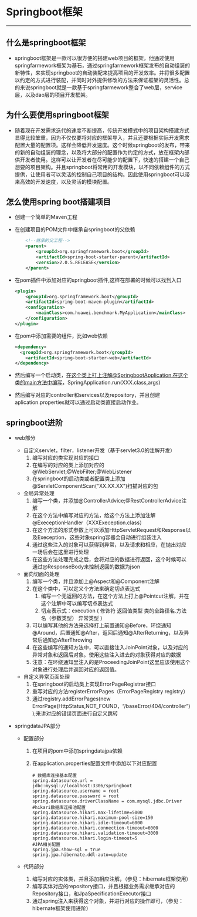 # Springboot框架

-------------

## 什么是springboot框架

* springboot框架是一款可以很方便的搭建web项目的框架，他通过使用springfarmework框架为基石，通过springfarmework框架发布的自动组装的新特性，来实现springboot的自动装配来提高项目的开发效率。并将很多配置以约定的方式进行装配，并同时对外提供修改的方法来保证框架的灵活性。总的来说springboot就是一款基于springfarmework整合了web层，service层，以及dao层的项目开发框架。

## 为什么要使用springboot框架

* 随着现在开发需求迭代的速度不断提高，传统开发模式中的项目架构搭建方式显得比较笨重，因为不仅仅要将对应的框架导入，并且还要根据实际开发需求配置大量的配置项。这样会降低开发速度。这个时候springboot的发布，带来的新的自动组装的理念，以及将大部分的配置作为约定的方式，放在框架内部供开发者使用。这样可以让开发者在尽可能少的配置下，快速的搭建一个自己想要的项目架构。并且springboot将常用的开发模块，以不同依赖组件的方式提供，让使用者可以灵活的控制自己项目的结构。因此使用springboot可以带来高效的开发速度，以及灵活的模块配置。

## 怎么使用spring boot搭建项目

* 创建一个简单的Maven工程

* 在创建项目的POM文件中继承自springboot的父依赖

  ```xml
      <!--继承的父工程-->
      <parent>
          <groupId>org.springframework.boot</groupId>
          <artifactId>spring-boot-starter-parent</artifactId>
          <version>2.0.5.RELEASE</version>
      </parent>
  ```

* 在pom插件中添加对应的springboot插件,这样在部署的时候可以找到入口

  ```xml
  <plugin>
      <groupId>org.springframework.boot</groupId>
      <artifactId>spring-boot-maven-plugin</artifactId>
      <configuration>
          <mainClass>com.huawei.benchmark.MyApplication</mainClass>
      </configuration>
  </plugin>
  ```

* 在pom中添加需要的组件，比如web依赖

  ```xml
  <dependency>
  	<groupId>org.springframework.boot</groupId>
      <artifactId>spring-boot-starter-web</artifactId>
  </dependency>
  ```

* 然后编写一个启动类，在这个类上打上注解@SpringbootApplication.在这个类的main方法中编写，SpringApplication.run(XXX.class,args)

* 然后编写对应的controller和services以及repository，并且创建aplication.properties就可以通过启动类直接启动作业。

## springboot进阶

* web部分
  * 自定义servlet，filter，listener开发（基于servlet3.0的注解开发）
    1. 编写对应的类实现对应的接口
    2. 在编写的对应的类上添加对应的@WebServlet;@WebFilter;@WebListener
    3. 在springboot的启动类或者配置类上添加@ServletComponentScan("XX.XX.XX")扫描对应的包
  * 全局异常处理 
    1. 编写一个类，并添加@ControllerAdvice;@RestControllerAdvice注解
    2. 在这个方法中编写对应的方法，给这个方法上添加注解@ExeceptionHandler（XXXExeception.class）
    3. 在这个方法的形式参数上可以添加HttpServletRequest和Response以及Exeception，这些对象spring容器会自动进行组装注入
    4. 通过这些注入的对象可以获得到异常，以及请求和相应，在抛出对应一场后会在这里进行处理
    5. 在这些方法处理完成之后，会将对应的数据进行返回，这个时候可以通过@ResponseBody来控制返回的数据为json
  * 面向切面的处理
    1. 编写一个类，并且添加上@Aspect和@Component注解
    2. 在这个类中，可以定义个方法来确定切点表达式
       1. 编写一个无返回的方法，在这个方法上打上@Pointcut注解，并在这个注解中可以编写切点表达式
       2. 切点表示式：execution ( 修饰符 返回值类型 类的全路径名.方法名（参数类型） 异常类型 )
    3. 可以编写其他的方法来选择打上前置通知@Before，环绕通知@Around，后置通知@After，返回后通知@AfterReturning，以及异常后通知@AfterThrowing
    4. 在这些编写的通知方法中，可以直接注入JoinPoint对象，以及对应的异常对象和返回后对象。使用这些注入进去的对象获得对应的数据
    5. 注意：在环绕通知里注入的是ProceedingJoinPoint这里应该使用这个对象进行处理后并返回对应的返回值。
  * 自定义异常页面处理
    1. 在springboot的启动类上实现ErrorPageRegistrar接口
    2. 重写对应的方法registerErrorPages（ErrorPageRegistry registry）
    3. 通过registry.addErrorPages(new ErrorPage(HttpStatus,NOT_FOUND，“/baseError/404/controller”));来讲对应的错误页面进行自定义跳转

* springdataJPA部分

  * 配置部分

    1. 在项目的pom中添加springdatajpa依赖

    2. 在application.properties配置文件中添加以下对应配置

       ```properties
       # 数据库连接基本配置
       spring.datasource.url = jdbc:mysql://localhost:3306/springboot
       spring.datasource.username = root
       spring.datasource.password = root
       spring.datasource.driverClassName = com.mysql.jdbc.Driver
       #hikari数据库连接池配置
       spring.datasource.hikari.max-lifetime=5000
       spring.datasource.hikari.maximum-pool-size=150
       spring.datasource.hikari.idle-timeout=6000
       spring.datasource.hikari.connection-timeout=6000
       spring.datasource.hikari.validation-timeout=3000
       spring.datasource.hikari.login-timeout=5
       #JPA相关配置
       spring.jpa.show-sql = true
       spring.jpa.hibernate.ddl-auto=update
       ```

  * 代码部分

    1. 编写对应的实体类，并且添加相应注解，（参见：hibernate框架使用）
    2. 编写实体对应的repository接口，并且根据业务需求继承对应的Repository接口，和JpaSpecificationExecutor接口
    3. 通过spring注入来获得这个对象，并进行对应的操作即可，（参见：hibernate框架使用进阶）

